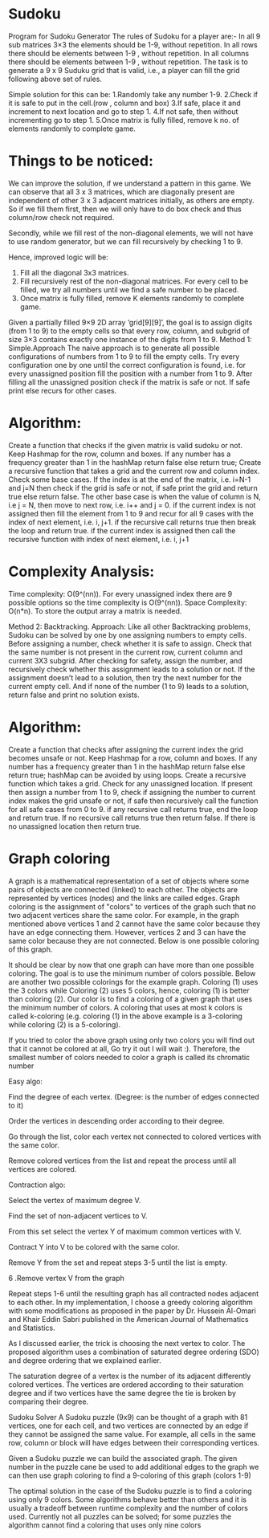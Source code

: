 # Sudoku
Program for Sudoku Generator
The rules of Sudoku for a player are:-
In all 9 sub matrices 3×3 the elements should be 1-9, without repetition.
In all rows there should be elements between 1-9 , without repetition.
In all columns there should be elements between 1-9 , without repetition.
The task is to generate a 9 x 9 Suduku grid that is valid, i.e., a player can fill the grid following above set of rules.


Simple solution for this can be:
1.Randomly take any number 1-9.
2.Check if it is safe to put in the cell.(row , column and box)
3.If safe, place it and increment to next location and go to step 1.
4.If not safe, then without incrementing go to step 1.
5.Once matrix is fully filled, remove k no. of elements randomly to complete game.


# Things to be noticed:
 We can improve the solution, if we understand a pattern in this game. We can observe that all 3 x 3 matrices, which are diagonally present are independent of other 3 x 3 adjacent matrices initially, as others are empty.
 So if we fill them first, then we will only have to do box check and thus column/row check not required.
 
 Secondly, while we fill rest of the non-diagonal elements, we will not have to use random generator, but we can fill recursively by checking 1 to 9.
 
 
 Hence, improved logic will be:
1. Fill all the diagonal 3x3 matrices.
2. Fill recursively rest of the non-diagonal matrices.
   For every cell to be filled, we try all numbers until
   we find a safe number to be placed.  
3. Once matrix is fully filled, remove K elements
   randomly to complete game.


Given a partially filled 9×9 2D array ‘grid[9][9]’, the goal is to assign digits (from 1 to 9) to the empty cells so that every row, column, and subgrid of size 3×3 contains exactly one instance of the digits from 1 to 9. Method 1: Simple.Approach The naive approach is to generate all possible configurations of numbers from 1 to 9 to fill the empty cells. Try every configuration one by one until the correct configuration is found, i.e. for every unassigned position fill the position with a number from 1 to 9. After filling all the unassigned position check if the matrix is safe or not. If safe print else recurs for other cases.

# Algorithm:

Create a function that checks if the given matrix is valid sudoku or not. Keep Hashmap for the row, column and boxes. If any number has a frequency greater than 1 in the hashMap return false else return true; Create a recursive function that takes a grid and the current row and column index. Check some base cases. If the index is at the end of the matrix, i.e. i=N-1 and j=N then check if the grid is safe or not, if safe print the grid and return true else return false. The other base case is when the value of column is N, i.e j = N, then move to next row, i.e. i++ and j = 0. if the current index is not assigned then fill the element from 1 to 9 and recur for all 9 cases with the index of next element, i.e. i, j+1. if the recursive call returns true then break the loop and return true. if the current index is assigned then call the recursive function with index of next element, i.e. i, j+1

# Complexity Analysis:

Time complexity: O(9^(nn)). For every unassigned index there are 9 possible options so the time complexity is O(9^(nn)). Space Complexity: O(n*n). To store the output array a matrix is needed.

Method 2: Backtracking. Approach: Like all other Backtracking problems, Sudoku can be solved by one by one assigning numbers to empty cells. Before assigning a number, check whether it is safe to assign. Check that the same number is not present in the current row, current column and current 3X3 subgrid. After checking for safety, assign the number, and recursively check whether this assignment leads to a solution or not. If the assignment doesn’t lead to a solution, then try the next number for the current empty cell. And if none of the number (1 to 9) leads to a solution, return false and print no solution exists.

# Algorithm:

Create a function that checks after assigning the current index the grid becomes unsafe or not. Keep Hashmap for a row, column and boxes. If any number has a frequency greater than 1 in the hashMap return false else return true; hashMap can be avoided by using loops. Create a recursive function which takes a grid. Check for any unassigned location. If present then assign a number from 1 to 9, check if assigning the number to current index makes the grid unsafe or not, if safe then recursively call the function for all safe cases from 0 to 9. if any recursive call returns true, end the loop and return true. If no recursive call returns true then return false. If there is no unassigned location then return true.

# Graph coloring
A graph is a mathematical representation of a set of objects where some pairs of objects are connected (linked) to each other. The objects are represented by vertices (nodes) and the links are called edges. Graph coloring is the assignment of "colors" to vertices of the graph such that no two adjacent vertices share the same color. For example, in the graph mentioned above vertices 1 and 2 cannot have the same color because they have an edge connecting them. However, vertices 2 and 3 can have the same color because they are not connected. Below is one possible coloring of this graph.

It should be clear by now that one graph can have more than one possible coloring. The goal is to use the minimum number of colors possible. Below are another two possible colorings for the example graph. Coloring (1) uses the 3 colors while Coloring (2) uses 5 colors, hence, coloring (1) is better than coloring (2). Our color is to find a coloring of a given graph that uses the minimum number of colors. A coloring that uses at most k colors is called k-coloring (e.g. coloring (1) in the above example is a 3-coloring while coloring (2) is a 5-coloring).

If you tried to color the above graph using only two colors you will find out that it cannot be colored at all, Go try it out I will wait :). Therefore, the smallest number of colors needed to color a graph is called its chromatic number

Easy algo:

Find the degree of each vertex. (Degree: is the number of edges connected to it)

Order the vertices in descending order according to their degree.

Go through the list, color each vertex not connected to colored vertices with the same color.

Remove colored vertices from the list and repeat the process until all vertices are colored.

Contraction algo:

Select the vertex of maximum degree V.

Find the set of non-adjacent vertices to V.

From this set select the vertex Y of maximum common vertices with V.

Contract Y into V to be colored with the same color.

Remove Y from the set and repeat steps 3-5 until the list is empty.

6 .Remove vertex V from the graph

Repeat steps 1-6 until the resulting graph has all contracted nodes adjacent to each other.
In my implementation, I choose a greedy coloring algorithm with some modifications as proposed in the paper by Dr. Hussein Al-Omari and Khair Eddin Sabri published in the American Journal of Mathematics and Statistics.

As I discussed earlier, the trick is choosing the next vertex to color. The proposed algorithm uses a combination of saturated degree ordering (SDO) and degree ordering that we explained earlier.

The saturation degree of a vertex is the number of its adjacent differently colored vertices. The vertices are ordered according to their saturation degree and if two vertices have the same degree the tie is broken by comparing their degree.

Sudoku Solver A Sudoku puzzle (9x9) can be thought of a graph with 81 vertices, one for each cell, and two vertices are connected by an edge if they cannot be assigned the same value. For example, all cells in the same row, column or block will have edges between their corresponding vertices.

Given a Sudoku puzzle we can build the associated graph. The given number in the puzzle cane be used to add additional edges to the graph we can then use graph coloring to find a 9-coloring of this graph (colors 1-9)

The optimal solution in the case of the Sudoku puzzle is to find a coloring using only 9 colors. Some algorithms behave better than others and it is usually a tradeoff between runtime complexity and the number of colors used. Currently not all puzzles can be solved; for some puzzles the algorithm cannot find a coloring that uses only nine colors
